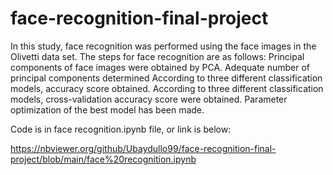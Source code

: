 # face-recognition-final-project
In this study, face recognition was performed using the face images in the Olivetti data set. The steps for face recognition are as follows:  Principal components of face images were obtained by PCA. Adequate number of principal components determined According to three different classification models, accuracy score obtained. According to three different classification models, cross-validation accuracy score were obtained. Parameter optimization of the best model has been made.

Code is in face recognition.ipynb file, or link is below:

https://nbviewer.org/github/Ubaydullo99/face-recognition-final-project/blob/main/face%20recognition.ipynb


